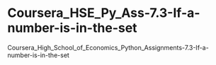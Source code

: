 # Coursera_HSE_Py_Ass-7.3-If-a-number-is-in-the-set
Coursera_High_School_of_Economics_Python_Assignments-7.3-If-a-number-is-in-the-set
